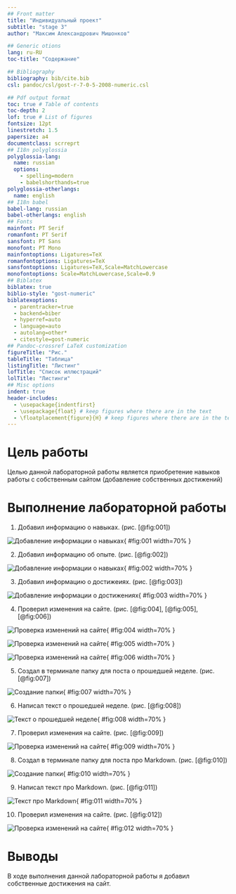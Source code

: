 ```yaml
---
## Front matter
title: "Индивидуальный проект"
subtitle: "stage 3"
author: "Максим Александрович Мишонков"

## Generic otions
lang: ru-RU
toc-title: "Содержание"

## Bibliography
bibliography: bib/cite.bib
csl: pandoc/csl/gost-r-7-0-5-2008-numeric.csl

## Pdf output format
toc: true # Table of contents
toc-depth: 2
lof: true # List of figures
fontsize: 12pt
linestretch: 1.5
papersize: a4
documentclass: scrreprt
## I18n polyglossia
polyglossia-lang:
  name: russian
  options:
	- spelling=modern
	- babelshorthands=true
polyglossia-otherlangs:
  name: english
## I18n babel
babel-lang: russian
babel-otherlangs: english
## Fonts
mainfont: PT Serif
romanfont: PT Serif
sansfont: PT Sans
monofont: PT Mono
mainfontoptions: Ligatures=TeX
romanfontoptions: Ligatures=TeX
sansfontoptions: Ligatures=TeX,Scale=MatchLowercase
monofontoptions: Scale=MatchLowercase,Scale=0.9
## Biblatex
biblatex: true
biblio-style: "gost-numeric"
biblatexoptions:
  - parentracker=true
  - backend=biber
  - hyperref=auto
  - language=auto
  - autolang=other*
  - citestyle=gost-numeric
## Pandoc-crossref LaTeX customization
figureTitle: "Рис."
tableTitle: "Таблица"
listingTitle: "Листинг"
lofTitle: "Список иллюстраций"
lolTitle: "Листинги"
## Misc options
indent: true
header-includes:
  - \usepackage{indentfirst}
  - \usepackage{float} # keep figures where there are in the text
  - \floatplacement{figure}{H} # keep figures where there are in the text
---
```


# Цель работы

Целью данной лабораторной работы является приобретение навыков работы с собственным сайтом (добавление собственных достижений)

# Выполнение лабораторной работы

1. Добавил информацию о навыках. (рис. [@fig:001])

![Добавление информации о навыках](image/Рис.1.png){ #fig:001 width=70% }

2. Добавил информацию об опыте. (рис. [@fig:002])

![Добавление информации о навыках](image/Рис.2.png){ #fig:002 width=70% }

3. Добавил информацию о достижеиях. (рис. [@fig:003])

![Добавление информации о достижениях](image/Рис.3.png){ #fig:003 width=70% }

4. Проверил изменения на сайте. (рис. [@fig:004], [@fig:005],[@fig:006])

![Проверка изменений на сайте](image/Рис.4.png){ #fig:004 width=70% }

![Проверка изменений на сайте](image/Рис.5.png){ #fig:005 width=70% }

![Проверка изменений на сайте](image/Рис.6.png){ #fig:006 width=70% }

5. Создал в терминале папку для поста о прошедшей неделе. (рис. [@fig:007])

![Создание папки](image/Рис.7.png){ #fig:007 width=70% }

6. Написал текст о прошедшей неделе. (рис. [@fig:008])

![Текст о прошедшей неделе](image/Рис.8.png){ #fig:008 width=70% }

7. Проверил изменения на сайте. (рис. [@fig:009])

![Проверка изменений на сайте](image/Рис.9.png){ #fig:009 width=70% }

8. Создал в терминале папку для поста про Markdown. (рис. [@fig:010])

![Создание папки](image/Рис.10.png){ #fig:010 width=70% }

9. Написал текст про Markdown. (рис. [@fig:011])

![Текст про Markdown](image/Рис.11.png){ #fig:011 width=70% }

10. Проверил изменения на сайте. (рис. [@fig:012])

![Проверка изменений на сайте](image/Рис.12.png){ #fig:012 width=70% }

# Выводы

В ходе выполнения данной лабораторной работы я добавил собственные достижения на сайт.
